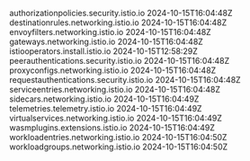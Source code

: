 authorizationpolicies.security.istio.io                2024-10-15T16:04:48Z
destinationrules.networking.istio.io                   2024-10-15T16:04:48Z
envoyfilters.networking.istio.io                       2024-10-15T16:04:48Z
gateways.networking.istio.io                           2024-10-15T16:04:48Z
istiooperators.install.istio.io                        2024-10-15T12:58:29Z
peerauthentications.security.istio.io                  2024-10-15T16:04:48Z
proxyconfigs.networking.istio.io                       2024-10-15T16:04:48Z
requestauthentications.security.istio.io               2024-10-15T16:04:48Z
serviceentries.networking.istio.io                     2024-10-15T16:04:48Z
sidecars.networking.istio.io                           2024-10-15T16:04:49Z
telemetries.telemetry.istio.io                         2024-10-15T16:04:49Z
virtualservices.networking.istio.io                    2024-10-15T16:04:49Z
wasmplugins.extensions.istio.io                        2024-10-15T16:04:49Z
workloadentries.networking.istio.io                    2024-10-15T16:04:50Z
workloadgroups.networking.istio.io                     2024-10-15T16:04:50Z
